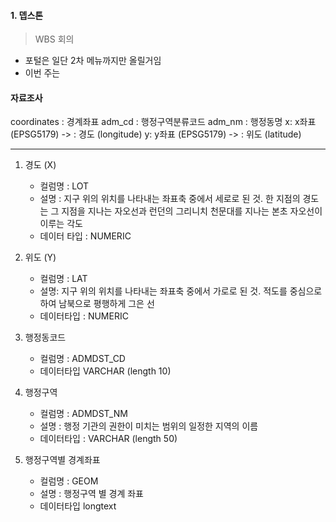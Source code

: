 
#### 1. 뎁스톤

> WBS 회의
- 포털은 일단 2차 메뉴까지만 올릴거임
- 이번 주는 

#### 자료조사

coordinates : 경계좌표
adm_cd : 행정구역분류코드
adm_nm : 행정동명
x: x좌표 (EPSG5179) ->  : 경도 (longitude)
y: y좌표 (EPSG5179) ->  : 위도 (latitude)

---

1. 경도 (X)
	- 컬럼명 : LOT
	- 설명 : 지구 위의 위치를 나타내는 좌표축 중에서 세로로 된 것. 한 지점의 경도는 그 지점을 지나는 자오선과 런던의 그리니치 천문대를 지나는 본초 자오선이 이루는 각도
	- 데이터 타입 : NUMERIC

2. 위도 (Y)
	- 컬럼명 : LAT
	- 설명: 지구 위의 위치를 나타내는 좌표축 중에서 가로로 된 것. 적도를 중심으로 하여 남북으로 평행하게 그은 선
	- 데이터타입 : NUMERIC

3. 행정동코드
	- 컬럼명 : ADMDST_CD
	- 데이터타입 VARCHAR (length 10)

4. 행정구역
	- 컬럼명 : ADMDST_NM
	- 설명 : 행정 기관의 권한이 미치는 범위의 일정한 지역의 이름
	- 데이터타입 : VARCHAR (length 50)

5. 행정구역별 경계좌표
	- 컬럼명 : GEOM
	- 설명 : 행정구역 별 경계 좌표
	- 데이터타입 longtext

